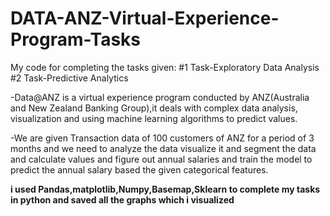 # DATA-ANZ-Virtual-Experience-Program-Tasks
My code for completing the tasks given:
#1 Task-Exploratory Data Analysis
#2 Task-Predictive Analytics

-Data@ANZ is a virtual experience program conducted by ANZ(Australia and New Zealand Banking Group),it deals with complex data analysis, visualization and using machine learning algorithms to predict values.

-We are given Transaction data of 100 customers of ANZ for a period of 3 months and we need to analyze the data visualize it and segment the data and calculate values and figure out annual salaries and train the model to predict the annual salary based the given categorical features.

__i used Pandas,matplotlib,Numpy,Basemap,Sklearn to complete my tasks in python and saved all the graphs which i visualized__
